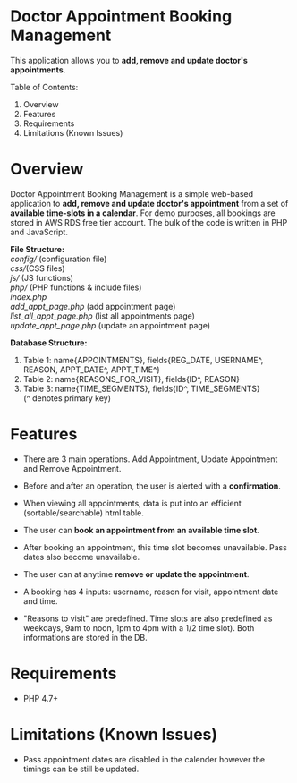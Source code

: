 # Doctor Appointment Booking Management

This application allows you to **add, remove and update doctor's appointments**.

Table of Contents:
1. Overview
2. Features
3. Requirements
4. Limitations (Known Issues)

Overview
========
Doctor Appointment Booking Management is a simple web-based application to **add, remove and update doctor's appointment** from a set of **available time-slots in a calendar**. For demo purposes, all bookings are stored in AWS RDS free tier account. The bulk of the code is written in PHP and JavaScript. 

**File Structure:**<br>
*config/* (configuration file)<br>
*css/*(CSS files)<br>
*js/* (JS functions)<br>
*php/* (PHP functions & include files)<br>
*index.php*<br>
*add_appt_page.php* (add appointment page)<br>
*list_all_appt_page.php* (list all appointments page)<br>
*update_appt_page.php* (update an appointment page)<br>

**Database Structure:**
1. Table 1: name{APPOINTMENTS}, fields{REG_DATE, USERNAME^, REASON, APPT_DATE^, APPT_TIME^}
2. Table 2: name{REASONS_FOR_VISIT}, fields{ID^, REASON}
3. Table 3: name{TIME_SEGMENTS}, fields{ID^, TIME_SEGMENTS}<br>
(^ denotes primary key)



Features
=========
* There are 3 main operations. Add Appointment, Update Appointment and Remove Appointment.
* Before and after an operation, the user is alerted with a **confirmation**.
* When viewing all appointments, data is put into an efficient (sortable/searchable) html table. 

* The user can **book an appointment from an available time slot**.
* After booking an appointment, this time slot becomes unavailable. Pass dates also become unavailable.
* The user can at anytime **remove or update the appointment**.

* A booking has 4 inputs: username, reason for visit, appointment date and time.
* "Reasons to visit" are predefined. Time slots are also predefined as weekdays, 9am to noon, 1pm to 4pm with a 1/2 time slot). Both informations are stored in the DB.


Requirements
=============
* PHP 4.7+


Limitations (Known Issues)
==========================
* Pass appointment dates are disabled in the calender however the timings can be still be updated. 
